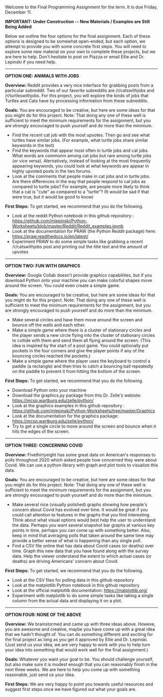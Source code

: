 Welcome to the Final Programming Assignment for the term. It is due Friday, December 11.

**IMPORTANT: Under Construction -- New Materials / Examples are Still Being Added**

Below we outline the four options for the final assignment. Each of these options is designed to be somewhat open-ended, but each option, we attempt to provide you with some concrete first steps. You will need to explore some new material on your own to complete these projects, but we are here to help. Don't hesitate to post on Piazza or email Ellie and Dr. Lepinski if you need help. 

---

**OPTION ONE: ANIMALS WITH JOBS** 

**Overview:** Reddit provides a very nice interface for grabbing posts from a particular subreddit. Two of our favorite subreddits are /r/catswithjobs and /r/turtleswithjobs. For this project, you will explore the kinds of jobs that Turtles and Cats have by processing information from these subreddits. 

**Goals:**
You are encouraged to be creative, but here are some ideas for that you might do for this project. 
Note: That doing any one of these well is sufficient to meet the minimum requirements for the assignment, but you are strongly encouraged to push yourself and do more than the minimum.

* Find the recent cat job with the most upvotes. Then go and see what turtles have similar jobs. (For example, what turtle jobs share similar keywords in the text)
* Find the keywords that appear most often in turtle jobs and cat jobs. What words are commonm among cat jobs but rare among turtle jobs (or vice versa). Alernatively, instead of looking at the most frequently appearing keywords, you could look at what keywords are appear in highly upvoted posts in the two forums.
* Look at the comments that people make in cat jobs and in turtle jobs. Are there differences in the way that people respond to cat jobs as compared to turtle jobs? For example, are people more likely to think that a cat is "cute" as compared to a "turtle"? (It would be sad if that were true, but it would be good to know)

**First Steps:**
To get started, we recommend that you do the following. 

* Look at the reddit Python notebook in this github repository : https://github.com/mlepinski/Python-Worksheets/blob/master/Reddit/Reddit_examples.ipynb
* Look at the documentation for PRAW (the Python Reddit package) here: https://praw.readthedocs.io/en/latest/
* Experiment PRAW to do some simple tasks like grabbing a recent /r/catswithjobs post and printing out the title text and the amount of upvotes

---

**OPTION TWO: FUN WITH GRAPHICS**

**Overview:** Google Collab doesn't provide graphics capabilities, but if you download Python onto your machine you can make colorful shapes move around the screen. You could even create a simple game. 

**Goals:**
You are encouraged to be creative, but here are some ideas for that you might do for this project. 
Note: That doing any one of these well is sufficient to meet the minimum requirements for the assignment, but you are strongly encouraged to push yourself and do more than the minimum.

* Make several circles and have them move around the screen and bounce off the walls and each other. 
* Make a simple game where there is a cluster of stationary circles and the player sends a new circle flying into the cluster of stationary circles to collide with them and send them all flying around the screen. (This idea is inspired by the start of a pool game. You could optionally put pockets in the four corners and give the player points if any of the bouncing circles reached the pockets.)
* Make a simple game where the player uses the keyboard to control a paddle (a rectangle) and then tries to catch a bouncing ball repeatedly on the paddle to prevent it from hitting the bottom of the screen. 

**First Steps:**
To get started, we recommend that you do the following. 

* Download Python onto your machine 
* Download the graphics.py package from this Dr. Zelle's webiste: https://mcsp.wartburg.edu/zelle/python/
* Look at the graphics examples in this github repository : https://github.com/mlepinski/Python-Worksheets/tree/master/Graphics
* Look at the documentation for the graphics package: https://mcsp.wartburg.edu/zelle/python/
* Try to get a single circle to move around the screen and bounce when it hits the edges of the screen. 

---

**OPTION THREE: CONCERNING COVID**

**Overview:** Fivethirtyeight has some great data on American's responses to polls throughout 2020 which asked people how concerned they were about Covid. We can use a python library with graph and plot tools to visualize this data. 

**Goals:**
You are encouraged to be creative, but here are some ideas for that you might do for this project. 
Note: That doing any one of these well is sufficient to meet the minimum requirements for the assignment, but you are strongly encouraged to push yourself and do more than the minimum.

* Make several nice (visually polished) graphs showing how people's concern about Covid has evolved over time. It would be great if you could call attention to features in the graphs that you find interesting. Think about what visual options would best help the user to understand the data. Perhaps you want several snapshot bar graphs at various key points in time, perhaps you can come up with something better. Also, keep in mind that averaging polls that taken around the same time may provide a better sense of what is happening than any single poll. 
* Find a CSV file online that has data about Covid cases (or deaths) over time. Graph this new data that you have found along with the survey data. Help the viewer understand the extent to which actual cases (or deaths) are driving Americans' concern about Covid. 

**First Steps:**
To get started, we recommend that you do the following. 

* Look at the CSV files for polling data in this github repository
* Look at the matplotlib Python notebook in this github repository
* Look at the official matplotlib documentation:  https://matplotlib.org/
* Experiment with matplotlib to do some simple tasks like taking a single column from the actual data and displaying it on a plot.

---

**OPTION FOUR: NONE OF THE ABOVE**

**Overview:** We brainstormed and came up with three ideas above. Howeve, you are awesome and creative, maybe you have come up with a great idea that we hadn't thought of. You can do something different and exciting for the final project as long as you get it approved by Ellie and Dr. Lepinski. (Just send us your idea, we are very happy to work with you to help turn your idea into something that would work well for the final assignment.)

**Goals:**
Whatever you want your goal to be. You should challenge yourself, but also make sure it is modest enough that you can reasonably finish in the next three weeks. We are here to help you come up with something reasonable, just send us your idea. 

**First Steps:**
We are very happy to point you towards useful resources and suggest first steps once we have figured out what your goals are. 

